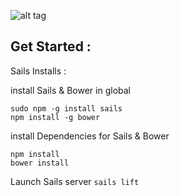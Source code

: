 ![alt tag](http://i.imgur.com/1VdeiBO.png)

Get Started :
-------------
Sails Installs :

  install Sails & Bower in global
  ```
  sudo npm -g install sails
  npm install -g bower
  ```
  
  install Dependencies for Sails & Bower
  ```
  npm install
  bower install
  ```
  Launch Sails server
  `sails lift`




